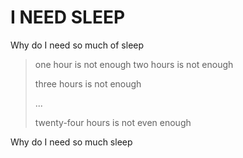 # I **NEED** SLEEP

Why do I need so much of sleep

> one hour is not enough 
> two hours is not enough 
> 
> three hours is not enough 
> 
> ...
> 
> twenty-four hours is not even enough

Why do I need so much sleep
